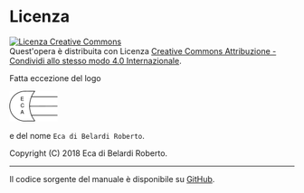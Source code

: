# Licenza

<a rel="license" href="http://creativecommons.org/licenses/by-sa/4.0/"><img alt="Licenza Creative Commons" style="border-width:0" src="https://i.creativecommons.org/l/by-sa/4.0/88x31.png" /></a><br />Quest'opera è distribuita con Licenza <a rel="license" href="http://creativecommons.org/licenses/by-sa/4.0/">Creative Commons Attribuzione - Condividi allo stesso modo 4.0 Internazionale</a>.

Fatta eccezione del logo

![logo](./dist/images/eca-logo.png)

e del nome `Eca di Belardi Roberto`.

Copyright (C) 2018  Eca di Belardi Roberto.

----

Il codice sorgente del manuale è disponibile su [GitHub](https://github.com/eca-automs/mcpx-board-manual-p_it/).
